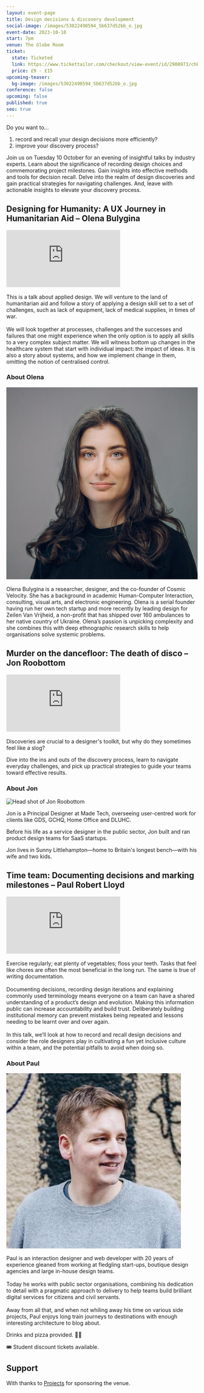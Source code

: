 ```yaml
---
layout: event-page
title: Design decisions & discovery development
social-image: /images/53022490594_5b637d52bb_o.jpg
event-date: 2023-10-10
start: 7pm
venue: The Globe Room
ticket:
  state: Ticketed
  link: https://www.tickettailor.com/checkout/view-event/id/2900973/chk/7689/?modal_widget=true&widget=true
  price: £9 - £15
upcoming-teaser:
  bg-image: /images/53022490594_5b637d52bb_o.jpg
conference: false
upcoming: false
published: true
seo: true
---
```

Do you want to...

1. record and recall your design decisions more efficiently? 
2. improve your discovery process?

Join us on Tuesday 10 October for an evening of insightful talks by industry experts. Learn about the significance of recording design choices and commemorating project milestones. Gain insights into effective methods and tools for decision recall. Delve into the realm of design discoveries and gain practical strategies for navigating challenges. And, leave with actionable insights to elevate your discovery process. 

## Designing for Humanity: A UX Journey in Humanitarian Aid – Olena Bulygina

<div class="embed-container slideshare hd"><iframe src="https://www.slideshare.net/slideshow/embed_code/key/2nPQ9AKmFNARNm" frameborder="0" scrolling="no" allowfullscreen></iframe></div>

This is a talk about applied design. We will venture to the land of humanitarian aid and follow a story of applying a design skill set to a set of challenges, such as lack of equipment, lack of medical supplies, in times of war.\
\
We will look together at processes, challenges and the successes and failures that one might experience when the only option is to apply all skills to a very complex subject matter. We will witness bottom up changes in the healthcare system that start with individual impact: the impact of ideas. It is also a story about systems, and how we implement change in them, omitting the notion of centralised control.

### About Olena

<img src="/images/olena-bulygina.png" alt="Head shot of Olena Bulygina" class="image-align-right"/>

Olena Bulygina is a researcher, designer, and the сo-founder of Cosmic Velocity. She has a background in academic Human-Computer Interaction, consulting, visual arts, and electronic engineering. Olena is a serial founder having run her own tech startup and more recently by leading design for Zeilen Van Vrijheid, a non-profit that has shipped over 160 ambulances to her native country of Ukraine. Olena’s passion is unpicking complexity and she combines this with deep ethnographic research skills to help organisations solve systemic problems.

## Murder on the dancefloor: The death of disco – Jon Roobottom

<div class="embed-container slideshare hd"><iframe src="https://www.slideshare.net/slideshow/embed_code/key/LcVChFG4aToxBi" frameborder="0" scrolling="no" allowfullscreen></iframe></div>

Discoveries are crucial to a designer's toolkit, but why do they sometimes feel like a slog? 

Dive into the ins and outs of the discovery process, learn to navigate everyday challenges, and pick up practical strategies to guide your teams toward effective results.

### About Jon

<img src="/images/img_7858.jpg" alt="Head shot of Jon Roobottom" class="image-align-right"/>

Jon is a Principal Designer at Made Tech, overseeing user-centred work for clients like GDS, GCHQ, Home Office and DLUHC. 

Before his life as a service designer in the public sector, Jon built and ran product design teams for SaaS startups. 

Jon lives in Sunny Littlehampton—home to Britain's longest bench—with his wife and two kids.

## Time team: Documenting decisions and marking milestones – Paul Robert Lloyd

<div class="embed-container slideshare hd"><iframe src="https://www.slideshare.net/slideshow/embed_code/key/bjeAnrQM0vtd4u" frameborder="0" scrolling="no" allowfullscreen></iframe></div>

Exercise regularly; eat plenty of vegetables; floss your teeth. Tasks that feel like chores are often the most beneficial in the long run. The same is true of writing documentation.\
\
Documenting decisions, recording design iterations and explaining commonly used terminology means everyone on a team can have a shared understanding of a product’s design and evolution. Making this information public can increase accountability and build trust. Deliberately building institutional memory can prevent mistakes being repeated and lessons needing to be learnt over and over again.\
\
In this talk, we’ll look at how to record and recall design decisions and consider the role designers play in cultivating a fun yet inclusive culture within a team, and the potential pitfalls to avoid when doing so.

### About Paul

<img src="/images/paul-robert-lloyd.jpeg" alt="Head shot of Paul Robert Lloyd" class="image-align-right"/>

Paul is an interaction designer and web developer with 20 years of experience gleaned from working at fledgling start-ups, boutique design agencies and large in-house design teams.\
\
Today he works with public sector organisations, combining his dedication to detail with a pragmatic approach to delivery to help teams build brilliant digital services for citizens and civil servants.\
\
Away from all that, and when not whiling away his time on various side projects, Paul enjoys long train journeys to destinations with enough interesting architecture to blog about.

Drinks and pizza provided. 🍕🥤

🎟️ Student discount tickets available.

## Support

With thanks to [Projects](https://www.projectsclub.co.uk/) for sponsoring the venue.